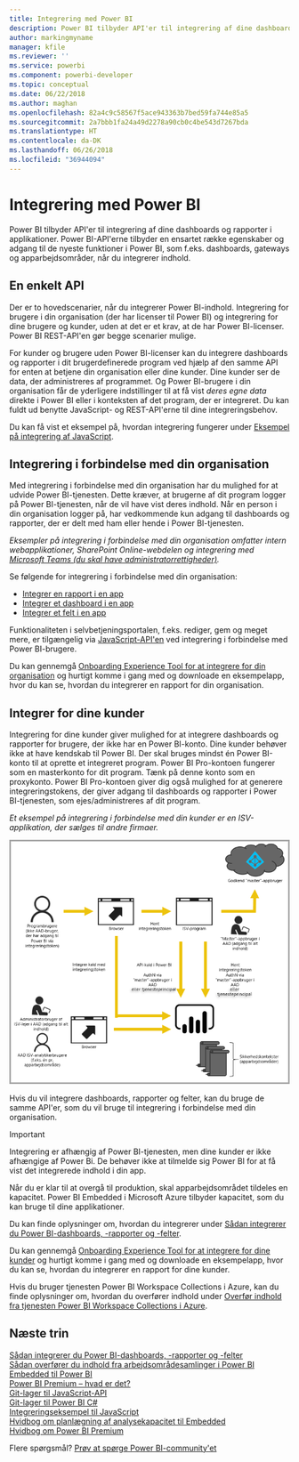 ```yaml
---
title: Integrering med Power BI
description: Power BI tilbyder API'er til integrering af dine dashboards og rapporter i applikationer.
author: markingmyname
manager: kfile
ms.reviewer: ''
ms.service: powerbi
ms.component: powerbi-developer
ms.topic: conceptual
ms.date: 06/22/2018
ms.author: maghan
ms.openlocfilehash: 82a4c9c58567f5ace943363b7bed59fa744e85a5
ms.sourcegitcommit: 2a7bbb1fa24a49d2278a90cb0c4be543d7267bda
ms.translationtype: HT
ms.contentlocale: da-DK
ms.lasthandoff: 06/26/2018
ms.locfileid: "36944094"
---
```

# <a name="embedding-with-power-bi"></a>Integrering med Power BI
Power BI tilbyder API'er til integrering af dine dashboards og rapporter i applikationer. Power BI-API'erne tilbyder en ensartet række egenskaber og adgang til de nyeste funktioner i Power BI, som f.eks. dashboards, gateways og apparbejdsområder, når du integrerer indhold.

## <a name="a-single-api"></a>En enkelt API
Der er to hovedscenarier, når du integrerer Power BI-indhold.  Integrering for brugere i din organisation (der har licenser til Power BI) og integrering for dine brugere og kunder, uden at det er et krav, at de har Power BI-licenser. Power BI REST-API'en gør begge scenarier mulige. 

For kunder og brugere uden Power BI-licenser kan du integrere dashboards og rapporter i dit brugerdefinerede program ved hjælp af den samme API for enten at betjene din organisation eller dine kunder. Dine kunder ser de data, der administreres af programmet. Og Power BI-brugere i din organisation får de yderligere indstillinger til at få vist *deres egne data* direkte i Power BI eller i konteksten af det program, der er integreret. Du kan fuldt ud benytte JavaScript- og REST-API'erne til dine integreringsbehov.

Du kan få vist et eksempel på, hvordan integrering fungerer under [Eksempel på integrering af JavaScript](https://microsoft.github.io/PowerBI-JavaScript/demo/).

## <a name="embedding-for-your-organization"></a>Integrering i forbindelse med din organisation
Med integrering i forbindelse med din organisation har du mulighed for at udvide Power BI-tjenesten. Dette kræver, at brugerne af dit program logger på Power BI-tjenesten, når de vil have vist deres indhold. Når en person i din organisation logger på, har vedkommende kun adgang til dashboards og rapporter, der er delt med ham eller hende i Power BI-tjenesten. 

*Eksempler på integrering i forbindelse med din organisation omfatter intern webapplikationer, SharePoint Online-webdelen og integrering med [Microsoft Teams (du skal have administratorrettigheder)](https://powerbi.microsoft.com/en-us/blog/power-bi-teams-up-with-microsoft-teams/).*

Se følgende for integrering i forbindelse med din organisation:

* [Integrer en rapport i en app](integrate-report.md)
* [Integrer et dashboard i en app](integrate-dashboard.md)
* [Integrer et felt i en app](integrate-tile.md)

Funktionaliteten i selvbetjeningsportalen, f.eks. rediger, gem og meget mere, er tilgængelig via [JavaScript-API'en](https://github.com/Microsoft/PowerBI-JavaScript) ved integrering i forbindelse med Power BI-brugere.

Du kan gennemgå [Onboarding Experience Tool for at integrere for din organisation](https://aka.ms/embedsetup/UserOwnsData) og hurtigt komme i gang med og downloade en eksempelapp, hvor du kan se, hvordan du integrerer en rapport for din organisation.

## <a name="embedding-for-your-customers"></a>Integrer for dine kunder
Integrering for dine kunder giver mulighed for at integrere dashboards og rapporter for brugere, der ikke har en Power BI-konto. Dine kunder behøver ikke at have kendskab til Power BI. Der skal bruges mindst én Power BI-konto til at oprette et integreret program. Power BI Pro-kontoen fungerer som en masterkonto for dit program. Tænk på denne konto som en proxykonto. Power BI Pro-kontoen giver dig også mulighed for at generere integreringstokens, der giver adgang til dashboards og rapporter i Power BI-tjenesten, som ejes/administreres af dit program. 

*Et eksempel på integrering i forbindelse med din kunder er en ISV-applikation, der sælges til andre firmaer.*

![Integreringsflow for integrering i forbindelse med dine kunder](media/embedding/powerbi-embed-flow.png)

Hvis du vil integrere dashboards, rapporter og felter, kan du bruge de samme API'er, som du vil bruge til integrering i forbindelse med din organisation.

> [!IMPORTANT]
> Integrering er afhængig af Power BI-tjenesten, men dine kunder er ikke afhængige af Power Bi. De behøver ikke at tilmelde sig Power BI for at få vist det integrerede indhold i din app.
> 

Når du er klar til at overgå til produktion, skal apparbejdsområdet tildeles en kapacitet. Power BI Embedded i Microsoft Azure tilbyder kapacitet, som du kan bruge til dine applikationer.

Du kan finde oplysninger om, hvordan du integrerer under [Sådan integrerer du Power BI-dashboards, -rapporter og -felter](embedding-content.md).

Du kan gennemgå [Onboarding Experience Tool for at integrere for dine kunder](https://aka.ms/embedsetup/AppOwnsData) og hurtigt komme i gang med og downloade en eksempelapp, hvor du kan se, hvordan du integrerer en rapport for dine kunder.

Hvis du bruger tjenesten Power BI Workspace Collections i Azure, kan du finde oplysninger om, hvordan du overfører indhold under [Overfør indhold fra tjenesten Power BI Workspace Collections i Azure](migrate-from-powerbi-embedded.md).

## <a name="next-steps"></a>Næste trin
[Sådan integrerer du Power BI-dashboards, -rapporter og -felter](embedding-content.md)  
[Sådan overfører du indhold fra arbejdsområdesamlinger i Power BI Embedded til Power BI](migrate-from-powerbi-embedded.md)  
[Power BI Premium – hvad er det?](../service-premium.md)  
[Git-lager til JavaScript-API](https://github.com/Microsoft/PowerBI-JavaScript)  
[Git-lager til Power BI C#](https://github.com/Microsoft/PowerBI-CSharp)  
[Integreringseksempel til JavaScript](https://microsoft.github.io/PowerBI-JavaScript/demo/)  
[Hvidbog om planlægning af analysekapacitet til Embedded](https://aka.ms/pbiewhitepaper)  
[Hvidbog om Power BI Premium](https://aka.ms/pbipremiumwhitepaper)  

Flere spørgsmål? [Prøv at spørge Power BI-community'et](http://community.powerbi.com/)

